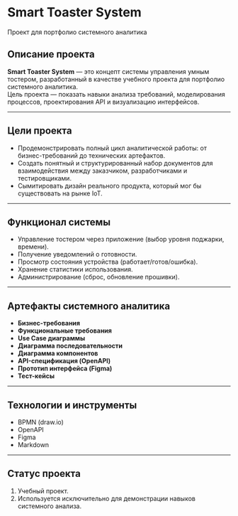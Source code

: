 # Smart Toaster System  
Проект для портфолио системного аналитика  

## Описание проекта
**Smart Toaster System** — это концепт системы управления умным тостером, разработанный в качестве учебного проекта для портфолио системного аналитика.  
Цель проекта — показать навыки анализа требований, моделирования процессов, проектирования API и визуализацию интерфейсов.

---

## Цели проекта
- Продемонстрировать полный цикл аналитической работы: от бизнес-требований до технических артефактов.  
- Создать понятный и структурированный набор документов для взаимодействия между заказчиком, разработчиками и тестировщиками.  
- Сымитировать дизайн реального продукта, который мог бы существовать на рынке IoT.

---

## Функционал системы
- Управление тостером через приложение (выбор уровня поджарки, времени).  
- Получение уведомлений о готовности.  
- Просмотр состояния устройства (работает/готов/ошибка).  
- Хранение статистики использования.  
- Администрирование (сброс, обновление прошивки).  

---

## Артефакты системного аналитика
- **Бизнес-требования**  
- **Функциональные требования**  
- **Use Case диаграммы**  
- **Диаграмма последовательности**  
- **Диаграмма компонентов**  
- **API-спецификация (OpenAPI)**  
- **Прототип интерфейса (Figma)**  
- **Тест-кейсы**  

---

## Технологии и инструменты
- BPMN (draw.io)  
- OpenAPI  
- Figma  
- Markdown  

---

## Статус проекта
1) Учебный проект.  
2) Используется исключительно для демонстрации навыков системного анализа.  



